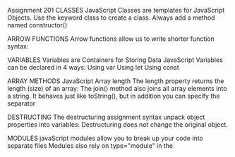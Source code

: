 Assignment 201
CLASSES
JavaScript Classes are templates for JavaScript Objects.
Use the keyword class to create a class.
Always add a method named constructor()

ARROW FUNCTIONS
Arrow functions allow us to write shorter function syntax:

VARIABLES
Variables are Containers for Storing Data
JavaScript Variables can be declared in 4 ways:
Using var
Using let
Using const

ARRAY METHODS
JavaScript Array length
The length property returns the length (size) of an array:
The join() method also joins all array elements into a string.
It behaves just like toString(), but in addition you can specify the separator

DESTRUCTING
The destructuring assignment syntax unpack object properties into variables:
Destructuring does not change the original object.

MODULES
javaScript modules allow you to break up your code into separate files
Modules also rely on type="module" in the <script> tag.

TERNARY OPERATOR
The ternary operator is a concise way to perform conditional operations in JavaScript. It takes three operands and is often used as a shortcut for if-else statements.

SPREAD OPERATOR
The spread operator (...) in JavaScript allows you to expand elements from an iterable (like an array or an object) into a list
